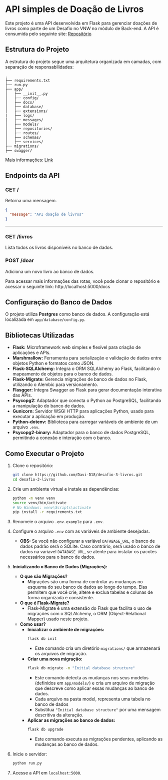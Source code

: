 # API simples de Doação de Livros

Este projeto é uma API desenvolvida em Flask para gerenciar doações de livros como parte de um Desafio no VNW no módulo de Back-end. A API é consumida pelo seguinte site: [Repositório](https://github.com/Davi-D18/desafio3_livros_vnw)

## Estrutura do Projeto

A estrutura do projeto segue uma arquitetura organizada em camadas, com separação de responsabilidades:

```
.
├── requirements.txt
├── run.py
├── app/
│   ├── __init__.py
│   ├── config/
│   ├── docs/
│   ├── database/
│   ├── extensions/
|   ├── logs/
|   ├── messages/
│   ├── models/
│   ├── repositories/
│   ├── routes/
│   ├── schemas/
│   ├── services/
├── migrations/
├── swagger/
```

Mais informações: [Link](./app/docs/informacoes.md)

## Endpoints da API

### **GET /**

Retorna uma mensagem.

```json
{
  "message": "API doação de livros"
}
```

---

### **GET /livros**

Lista todos os livros disponíveis no banco de dados.

### **POST /doar**

Adiciona um novo livro ao banco de dados.

Para acessar mais informações das rotas, você pode clonar o repositório e acessar o seguinte link: http://localhost:5000/docs

## Configuração do Banco de Dados

O projeto utiliza **Postgres** como banco de dados. A configuração está localizada em `app/database/config.py`.

## Bibliotecas Utilizadas

- **Flask:** Microframework web simples e flexível para criação de aplicações e APIs.  
- **Marshmallow:** Ferramenta para serialização e validação de dados entre objetos Python e formatos como JSON.  
- **Flask-SQLAlchemy:** Integra o ORM SQLAlchemy ao Flask, facilitando o mapeamento de objetos para o banco de dados.  
- **Flask-Migrate:** Gerencia migrações de banco de dados no Flask, utilizando o Alembic para versionamento.  
- **Flasgger:** Integra Swagger ao Flask para gerar documentação interativa das APIs.  
- **Psycopg2:** Adaptador que conecta o Python ao PostgreSQL, facilitando a manipulação do banco de dados.
- **Gunicorn:** Servidor WSGI HTTP para aplicações Python, usado para executar a aplicação em produção.
- **Python-dotenv:** Biblioteca para carregar variáveis de ambiente de um arquivo `.env`.
- **Psycopg2-binary:** Adaptador para o banco de dados PostgreSQL, permitindo a conexão e interação com o banco.

## Como Executar o Projeto

1. Clone o repositório:
   ```bash
   git clone https://github.com/Davi-D18/desafio-3-livros.git
   cd desafio-3-livros
   ```

2. Crie um ambiente virtual e instale as dependências:
   ```bash
   python -m venv venv
   source venv/bin/activate  
   # No Windows: venv\Scripts\activate
   pip install -r requirements.txt
   ```

4. Renomeie o arquivo `.env.example` para `.env`.

5. Configure o arquivo `.env` com as variáveis de ambiente desejadas.
   - **OBS:** Se você não configurar a variável `DATABASE_URL`, o banco de dados padrão será o SQLite. Caso contrário, será usado o banco de dados na variavel `DATABASE_URL`, se atente para instalar os pacotes necessários para o banco de dados.

6. **Inicializando o Banco de Dados (Migrações):**
   - **O que são Migrações?**
     - Migrações são uma forma de controlar as mudanças no esquema do seu banco de dados ao longo do tempo. Elas permitem que você crie, altere e exclua tabelas e colunas de forma organizada e consistente.
   - **O que é Flask-Migrate?**
     - Flask-Migrate é uma extensão do Flask que facilita o uso de migrações com o SQLAlchemy, o ORM (Object-Relational Mapper) usado neste projeto.
   - **Como usar?**
     - **Inicializar o ambiente de migrações:**
       ```bash
       flask db init
       ```
       - Este comando cria um diretório `migrations/` que armazenará os arquivos de migração.
     - **Criar uma nova migração:**
       ```bash
       flask db migrate -m "Initial database structure"
       ```
       - Este comando detecta as mudanças nos seus modelos (definidos em `app/models/`) e cria um arquivo de migração que descreve como aplicar essas mudanças ao banco de dados.
       - Cada arquivo na pasta model, representa uma tabela no banco de dados
       - Substitua `"Initial database structure"` por uma mensagem descritiva da alteração.
     - **Aplicar as migrações ao banco de dados:**
       ```bash
       flask db upgrade
       ```
       - Este comando executa as migrações pendentes, aplicando as mudanças ao banco de dados.
7. Inicie o servidor:
   ```bash
   python run.py
   ```

6. Acesse a API em `localhost:5000`.
